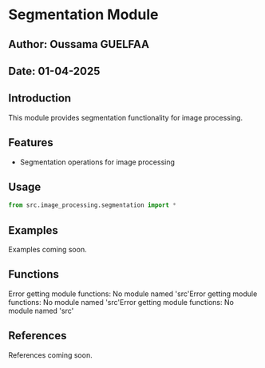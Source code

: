# Segmentation Module

## Author: Oussama GUELFAA
## Date: 01-04-2025

## Introduction

This module provides segmentation functionality for image processing.

## Features

- Segmentation operations for image processing

## Usage

```python
from src.image_processing.segmentation import *
```

## Examples

Examples coming soon.

## Functions

Error getting module functions: No module named 'src'Error getting module functions: No module named 'src'Error getting module functions: No module named 'src'

## References

References coming soon.
